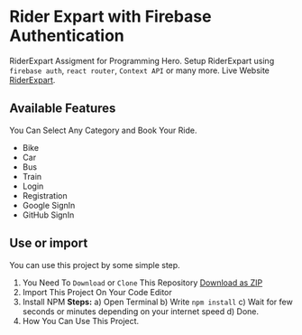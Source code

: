 # Rider Expart with Firebase Authentication
RiderExpart Assigment for Programming Hero. Setup RiderExpart using `firebase auth`, `react router`, `Context API` or many more.
Live Website [RiderExpart](https://riderexpertplus.web.app/).

## Available Features
You Can Select Any Category and Book Your Ride.
- Bike
- Car
- Bus
- Train
- Login
- Registration
- Google SignIn
- GitHub SignIn
## Use or import
You can use this project by some simple step.

1. You Need To `Download` or `Clone` This Repository [Download as ZIP](https://github.com/Porgramming-Hero-web-course/react-router-prosany.git)
2. Import This Project On Your Code Editor
3. Install NPM
    **Steps:**
    a) Open Terminal
    b) Write `npm install`
    c) Wait for few seconds or minutes depending on your internet speed
    d) Done.
4. How You Can Use This Project.
